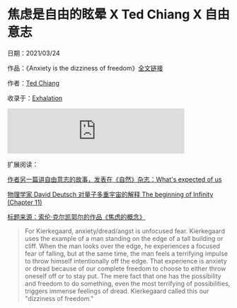 <h1>焦虑是自由的眩晕 X Ted Chiang X 自由意志</h1>

日期：2021/03/24

作品：《Anxiety is the dizziness of freedom》[全文链接](https://onezero.medium.com/anxiety-is-the-dizziness-of-freedom-b5ab45cae2a5)

作者：[Ted Chiang](https://en.wikipedia.org/wiki/Ted_Chiang)

收录于：[Exhalation](https://en.wikipedia.org/wiki/Exhalation:_Stories)

<iframe src="https://anchor.fm/-x-/embed/episodes/vol01--X-evs52d/a-a5d81p8" height="102px" width="400px" frameborder="0" scrolling="no"></iframe>

扩展阅读：

[作者另一篇讲自由意志的故事，发表在《自然》杂志：What's expected of us](https://www.nature.com/articles/436150a)

[物理学家 David Deutsch 对量子多重宇宙的解释 The beginning of Infinity (Chapter 11)](https://en.wikipedia.org/wiki/The_Beginning_of_Infinity)

[标题来源：索伦·克尔凯郭尔的作品《焦虑的概念》](https://en.wikipedia.org/wiki/The_Concept_of_Anxiety)

> For Kierkegaard, anxiety/dread/angst is unfocused fear. Kierkegaard uses the example of a man standing on the edge of a tall building or cliff. When the man looks over the edge, he experiences a focused fear of falling, but at the same time, the man feels a terrifying impulse to throw himself intentionally off the edge. That experience is anxiety or dread because of our complete freedom to choose to either throw oneself off or to stay put. The mere fact that one has the possibility and freedom to do something, even the most terrifying of possibilities, triggers immense feelings of dread. Kierkegaard called this our "dizziness of freedom."


